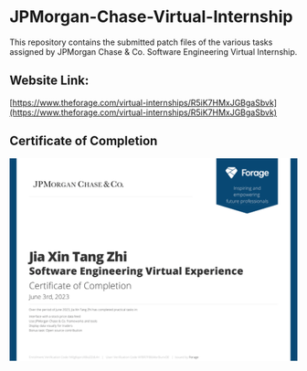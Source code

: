 # JPMorgan-Chase-Virtual-Internship
This repository contains the submitted patch files of the various tasks assigned by JPMorgan Chase & Co. Software Engineering Virtual Internship.

## Website Link:
[https://www.theforage.com/virtual-internships/R5iK7HMxJGBgaSbvk](https://www.theforage.com/virtual-internships/R5iK7HMxJGBgaSbvk)

## Certificate of Completion

![](https://github.com/jiatangzhi/JPMorgan-Chase-Software-Engineering-Virtual-Internship/blob/main/certificate.png)



